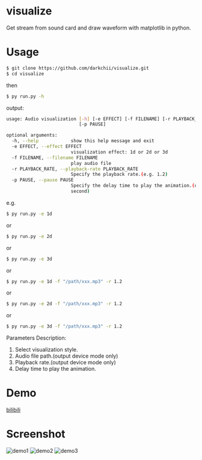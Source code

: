 # visualize
Get stream from sound card and draw waveform with matplotlib in python.

# Usage


```bash
$ git clone https://github.com/darkchii/visualize.git
$ cd visualize
```
then
```bash
$ py run.py -h
```

output:
```bash
usage: Audio visualization [-h] [-e EFFECT] [-f FILENAME] [-r PLAYBACK_RATE]
                           [-p PAUSE]

optional arguments:
  -h, --help            show this help message and exit
  -e EFFECT, --effect EFFECT
                        visualization effect: 1d or 2d or 3d
  -f FILENAME, --filename FILENAME
                        play audio file
  -r PLAYBACK_RATE, --playback-rate PLAYBACK_RATE
                        Specify the playback rate.(e.g. 1.2)
  -p PAUSE, --pause PAUSE
                        Specify the delay time to play the animation.(unit
                        second)
```

e.g.
```bash
$ py run.py -e 1d
```
or
```bash
$ py run.py -e 2d
```
or
```bash
$ py run.py -e 3d
```
or
```bash
$ py run.py -e 1d -f "/path/xxx.mp3" -r 1.2
```
or
```bash
$ py run.py -e 2d -f "/path/xxx.mp3" -r 1.2
```
or
```bash
$ py run.py -e 3d -f "/path/xxx.mp3" -r 1.2
```

Parameters Description: 

  1. Select visualization style.
  2. Audio file path.(output device mode only)
  3. Playback rate.(output device mode only)
  4. Delay time to play the animation.

# Demo
[bilibili](https://www.bilibili.com/video/av77372866)

# Screenshot
![demo1](demo/audio_visualize_1d.png)
![demo2](demo/audio_visualize_2d.png)
![demo3](demo/audio_visualize_3d.png)
